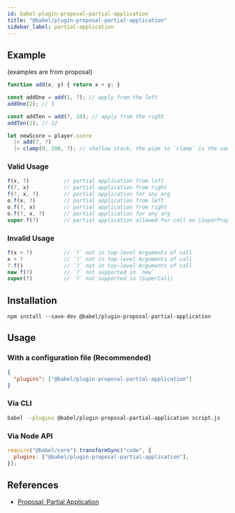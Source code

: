```yaml
---
id: babel-plugin-proposal-partial-application
title: "@babel/plugin-proposal-partial-application"
sidebar_label: partial-application
---
```


## Example

(examples are from proposal)

```js title="JavaScript"
function add(x, y) { return x + y; }

const addOne = add(1, ?); // apply from the left
addOne(2); // 3

const addTen = add(?, 10); // apply from the right
addTen(2); // 12

let newScore = player.score
  |> add(7, ?)
  |> clamp(0, 100, ?); // shallow stack, the pipe to `clamp` is the same frame as the pipe to `add`.
```

### Valid Usage

```js title="JavaScript"
f(x, ?)           // partial application from left
f(?, x)           // partial application from right
f(?, x, ?)        // partial application for any arg
o.f(x, ?)         // partial application from left
o.f(?, x)         // partial application from right
o.f(?, x, ?)      // partial application for any arg
super.f(?)        // partial application allowed for call on |SuperProperty|
```

### Invalid Usage

```js title="JavaScript"
f(x + ?)          // `?` not in top-level Arguments of call
x + ?             // `?` not in top-level Arguments of call
?.f()             // `?` not in top-level Arguments of call
new f(?)          // `?` not supported in `new`
super(?)          // `?` not supported in |SuperCall|
```

## Installation

```shell npm2yarn
npm install --save-dev @babel/plugin-proposal-partial-application
```

## Usage

### With a configuration file (Recommended)

```json title="babel.config.json"
{
  "plugins": ["@babel/plugin-proposal-partial-application"]
}
```

### Via CLI

```sh title="Shell"
babel --plugins @babel/plugin-proposal-partial-application script.js
```

### Via Node API

```js title="JavaScript"
require("@babel/core").transformSync("code", {
  plugins: ["@babel/plugin-proposal-partial-application"],
});
```

## References

- [Proposal: Partial Application](https://github.com/tc39/proposal-partial-application)
